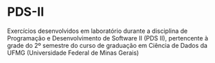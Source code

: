 # PDS-II
Exercícios desenvolvidos em laboratório durante a disciplina de Programação e Desenvolvimento de Software II (PDS II), pertencente à grade do 2º semestre do curso de graduação em Ciência de Dados da UFMG (Universidade Federal de Minas Gerais)
